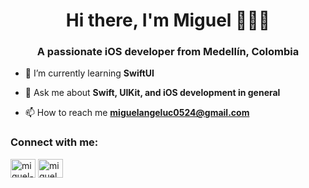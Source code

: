 <h1 align="center">Hi there, I'm Miguel 👨🏻‍💻</h1>
<h3 align="center">A passionate iOS developer from Medellín, Colombia</h3>

- 🌱 I’m currently learning **SwiftUI**

- 💬 Ask me about **Swift, UIKit, and iOS development in general**

- 📫 How to reach me **miguelangeluc0524@gmail.com**

<h3 align="left">Connect with me:</h3>
<p align="left">
<a href="https://linkedin.com/in/miguel-angel-urrea-2304b1225" target="blank"><img align="center" src="https://raw.githubusercontent.com/rahuldkjain/github-profile-readme-generator/master/src/images/icons/Social/linked-in-alt.svg" alt="miguel-angel-urrea-2304b1225" height="30" width="40" /></a>
<a href="https://www.hackerrank.com/miguelangeluc" target="blank"><img align="center" src="https://raw.githubusercontent.com/rahuldkjain/github-profile-readme-generator/master/src/images/icons/Social/hackerrank.svg" alt="miguelangeluc" height="30" width="40" /></a>
</p>
